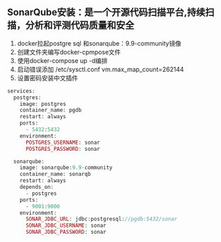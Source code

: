 ## SonarQube安装：是一个开源代码扫描平台,持续扫描，分析和评测代码质量和安全

1. docker拉起postgre sql 和sonarqube：9.9-community镜像
2. 创建文件夹编写docker-cpmpose文件
3. 使用docker-compose up -d编排
4. 启动错误添加 /etc/sysctl.conf  vm.max_map_count=262144
5. 设置密码安装中文插件


```php
services:
  postgres:
    image: postgres
    container_name: pgdb
    restart: always
    ports:
      - 5432:5432
    environment:
      POSTGRES_USERNAME: sonar
      POSTGRES_PASSWORD: sonar

  sonarqube:
    image: sonarqube:9.9-community
    container_name: sonarqb
    restart: always
    depends_on:
      - postgres
    ports:
      - 9001:9000
    environment:
      SONAR_JDBC_URL: jdbc:postgresql://pgdb:5432/sonar
      SONAR_JDBC_USERNAME: sonar
      SONAR_JDBC_PASSWORD: sonar
```
